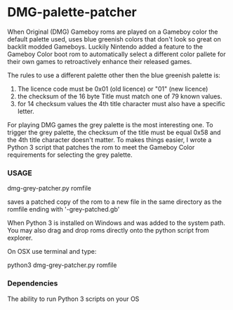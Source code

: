 # DMG-palette-patcher

When Original (DMG) Gameboy roms are played on a Gameboy color the default 
palette used, uses blue greenish colors that don't look so great on backlit
modded Gameboys. Luckily Nintendo added a feature to the Gameboy Color boot
rom to automatically select a different color pallete for their own games to
retroactively enhance their released games.

The rules to use a different palette other then the blue greenish palette is:

1) The licence code must be 0x01 (old licence) or "01" (new licence)
2) the checksum of the 16 byte Title must match one of 79 known values.
3) for 14 checksum values the 4th title character must also have a specific letter.

For playing DMG games the grey palette is the most interesting one. To trigger
the grey palette, the checksum of the title must be equal 0x58 and the 4th title
character doesn't matter.
To makes things easier, I wrote a Python 3 script that patches the rom to meet
the Gameboy Color requirements for selecting the grey palette.

### USAGE

dmg-grey-patcher.py romfile

saves a patched copy of the rom to a new file in the same directory as the
romfile ending with '-grey-patched.gb'

When Python 3 is installed on Windows and was added to the system path. You 
may also drag and drop roms directly onto the python script from explorer.

On OSX use terminal and type:

python3 dmg-grey-patcher.py romfile

### Dependencies

The ability to run Python 3 scripts on your OS
